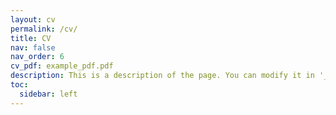 ```yaml
---
layout: cv
permalink: /cv/
title: CV
nav: false
nav_order: 6
cv_pdf: example_pdf.pdf
description: This is a description of the page. You can modify it in '_pages/cv.md'. You can also change or remove the top pdf download button.
toc:
  sidebar: left
---
```

